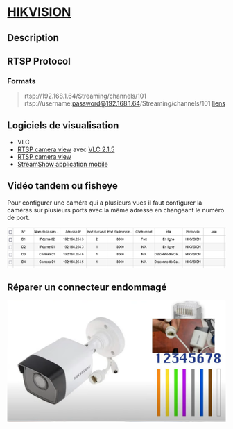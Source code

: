 # [HIKVISION](readme.md)

## Description

## RTSP Protocol

### Formats

> rtsp://192.168.1.64/Streaming/channels/101
> rtsp://username:password@192.168.1.64/Streaming/channels/101
> [liens](https://www.hikvision.com/content/dam/hikvision/fr/guides-pratiques/autre/rtsp-and-http-urls-fr.pdf)

## Logiciels de visualisation

* VLC
* [RTSP camera view](https://github.com/grigory-lobkov/rtsp-camera-view) avec [VLC 2.1.5](https://download.videolan.org/pub/videolan/vlc/2.1.5/win32/)
* [RTSP camera view](https://github.com/grigory-lobkov/rtsp-camera-view/releases) 
* [StreamShow application mobile](https://play.google.com/store/apps/details?id=com.devinterestdev.streamshow)
 
## Vidéo tandem ou fisheye

Pour configurer une caméra qui a plusieurs vues il faut configurer la caméras sur plusieurs ports avec la même adresse en changeant le numéro de port.

![img](./img/configuration.png)

## Réparer un connecteur endommagé

![code](./img/colors.png)
